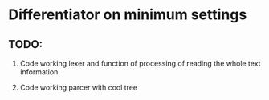 # Differentiator on minimum settings #

## TODO: ##

1. Code working lexer and function of processing of reading the whole text information.

2. Code working parcer with cool tree
